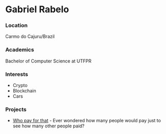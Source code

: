 # Gabriel Rabelo

### Location

Carmo do Cajuru/Brazil

### Academics

Bachelor of Computer Science at UTFPR

### Interests

- Crypto
- Blockchain
- Cars

### Projects

- [Who pay for that](https://whopayforthat.com/) - Ever wondered how many people would pay just to see how many other people paid?
